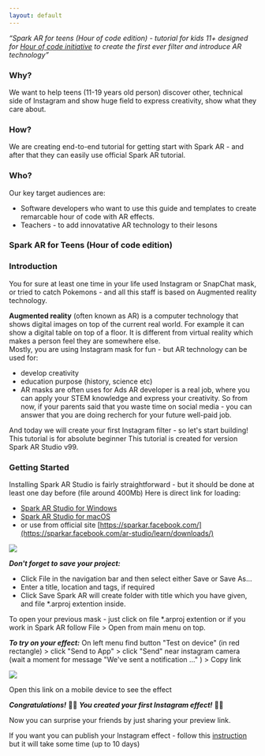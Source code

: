 ```yaml
---
layout: default
---
```


_“Spark AR for teens (Hour of code edition)  - tutorial for kids 11+ designed for [Hour of code initiative](http://code.org/learn) to create the first ever filter and introduce AR technology”_

### Why?

We want to help teens (11-19 years old person) discover other, technical side of Instagram and show huge field to express creativity, show what they care about. 

### How?

We are creating end-to-end tutorial for getting start with Spark AR - and after that they can easily use official Spark AR tutorial.


### Who?

Our key target audiences are:

* Software developers who want to use this guide and templates to create remarcable hour of code with AR effects.  
* Teachers - to add innovatative AR technology to their lesons



### Spark AR for 	Teens (Hour of code edition)  
 
### Introduction 
You for sure at least one time in your life used Instagram or SnapChat mask, or tried to catch Pokemons - and all this staff is based on Augmented reality technology. 

**Augmented reality** (often known as AR) is a computer technology that shows digital images on top of the current real world. For example it can show a digital table on top of a floor. It is different from virtual reality which makes a person feel they are somewhere else.  
Mostly, you are using Instagram mask for fun - but AR technology can be used for: 
- develop creativity 
- education purpose (history, science etc) 
- AR masks are often uses for Ads 
AR developer is a real job, where you can apply your STEM knowledge and express your creativity. 
So from now, if your parents said that you waste time on social media - you can answer that you are doing recherch for your future well-paid job. 

And today we will create your first Instagram filter - so let's start building! 
This tutorial is for absolute beginner 
This tutorial is created for version Spark AR Studio v99. 
 

### Getting Started

Installing Spark AR Studio  is fairly straightforward - but it should be done at least one day before 
(file around 400Mb) 
Here is direct link for loading:

- [Spark AR Studio for Windows](https://www.facebook.com/sparkarwindows/download)
- [Spark AR Studio for macOS](https://www.facebook.com/sparkarmacos/download) 
- or use from official site [https://sparkar.facebook.com/](https://sparkar.facebook.com/ar-studio/learn/downloads/)

<img src="{{site.url}}/images/image1.png" style="display: block; margin: auto;" /> 

***Don't forget to save your project:***

- Click File in the navigation bar and then select either Save or Save As...
- Enter a title, location and tags, if required
- Click Save 
Spark AR will create folder with title which you have given, and file *.arproj extention inside. 

To open your previous mask - just click on file *.arproj extention or if you work in Spark AR follow File > Open from main menu on top. 

***To try on your effect:*** 
On left menu find button "Test on device" (in red rectangle) > click "Send to App" > click "Send" near instagram camera (wait a moment for message "We've sent a notification ..." ) > Copy link  

<img src="{{site.url}}/images/image2.png" style="display: block; margin: auto;" /> 

Open this link on a mobile device to see the effect

***Congratulations!***
🎉🎊 ***You created your first Instagram effect!***  🎊🎉 

 
Now you  can surprise your friends by just sharing your preview link.

If you want you can publish your Instagram effect - follow this [instruction](https://sparkar.facebook.com/ar-studio/learn/publishing/publishing-your-spark-ar-effect/)  but it will take some time (up to 10 days)  




